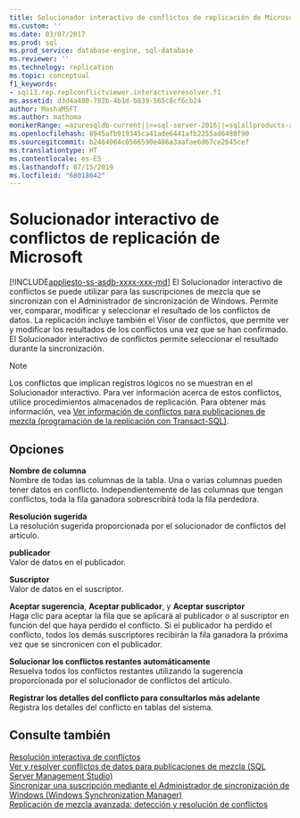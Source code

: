 ```yaml
---
title: Solucionador interactivo de conflictos de replicación de Microsoft | Microsoft Docs
ms.custom: ''
ms.date: 03/07/2017
ms.prod: sql
ms.prod_service: database-engine, sql-database
ms.reviewer: ''
ms.technology: replication
ms.topic: conceptual
f1_keywords:
- sql13.rep.replconflictviewer.interactiveresolver.f1
ms.assetid: d3d4a480-782b-4b1d-b839-565c8cf6cb24
author: MashaMSFT
ms.author: mathoma
monikerRange: =azuresqldb-current||>=sql-server-2016||=sqlallproducts-allversions||>=sql-server-linux-2017||=azuresqldb-mi-current
ms.openlocfilehash: 8945afb919345ca41ade6441afb2255ad6480f90
ms.sourcegitcommit: b2464064c0566590e486a3aafae6d67ce2645cef
ms.translationtype: HT
ms.contentlocale: es-ES
ms.lasthandoff: 07/15/2019
ms.locfileid: "68018642"
---
```

# <a name="microsoft-replication-interactive-conflict-resolver"></a>Solucionador interactivo de conflictos de replicación de Microsoft
[!INCLUDE[appliesto-ss-asdb-xxxx-xxx-md](../../includes/appliesto-ss-asdb-xxxx-xxx-md.md)]
  El Solucionador interactivo de conflictos se puede utilizar para las suscripciones de mezcla que se sincronizan con el Administrador de sincronización de Windows. Permite ver, comparar, modificar y seleccionar el resultado de los conflictos de datos. La replicación incluye también el Visor de conflictos, que permite ver y modificar los resultados de los conflictos una vez que se han confirmado. El Solucionador interactivo de conflictos permite seleccionar el resultado durante la sincronización.  
  
> [!NOTE]  
>  Los conflictos que implican registros lógicos no se muestran en el Solucionador interactivo. Para ver información acerca de estos conflictos, utilice procedimientos almacenados de replicación. Para obtener más información, vea [Ver información de conflictos para publicaciones de mezcla &#40;programación de la replicación con Transact-SQL&#41;](../../relational-databases/replication/view-conflict-information-for-merge-publications.md).  
  
## <a name="options"></a>Opciones  
 **Nombre de columna**  
 Nombre de todas las columnas de la tabla. Una o varias columnas pueden tener datos en conflicto. Independientemente de las columnas que tengan conflictos, toda la fila ganadora sobrescribirá toda la fila perdedora.  
  
 **Resolución sugerida**  
 La resolución sugerida proporcionada por el solucionador de conflictos del artículo.  
  
 **publicador**  
 Valor de datos en el publicador.  
  
 **Suscriptor**  
 Valor de datos en el suscriptor.  
  
 **Aceptar sugerencia**, **Aceptar publicador**, y **Aceptar suscriptor**  
 Haga clic para aceptar la fila que se aplicará al publicador o al suscriptor en función del que haya perdido el conflicto. Si el publicador ha perdido el conflicto, todos los demás suscriptores recibirán la fila ganadora la próxima vez que se sincronicen con el publicador.  
  
 **Solucionar los conflictos restantes automáticamente**  
 Resuelva todos los conflictos restantes utilizando la sugerencia proporcionada por el solucionador de conflictos del artículo.  
  
 **Registrar los detalles del conflicto para consultarlos más adelante**  
 Registra los detalles del conflicto en tablas del sistema.  
  
## <a name="see-also"></a>Consulte también  
 [Resolución interactiva de conflictos](../../relational-databases/replication/merge/advanced-merge-replication-conflict-interactive-resolution.md)   
 [Ver y resolver conflictos de datos para publicaciones de mezcla &#40;SQL Server Management Studio&#41;](../../relational-databases/replication/view-and-resolve-data-conflicts-for-merge-publications.md)   
 [Sincronizar una suscripción mediante el Administrador de sincronización de Windows &#40;Windows Synchronization Manager&#41;](../../relational-databases/replication/synchronize-a-subscription-using-windows-synchronization-manager.md)   
 [Replicación de mezcla avanzada: detección y resolución de conflictos](../../relational-databases/replication/merge/advanced-merge-replication-conflict-detection-and-resolution.md)  
  
  
